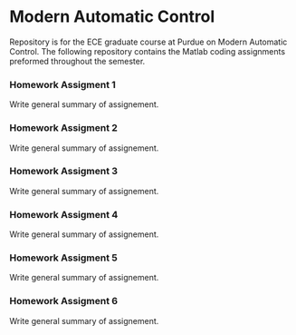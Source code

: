 # Modern Automatic Control
Repository is for the ECE graduate course at Purdue on Modern Automatic Control. 
The following repository contains the Matlab coding assignments preformed throughout the semester.
### **Homework Assigment 1** 
Write general summary of assignement.

### **Homework Assigment 2**
Write general summary of assignement.

### **Homework Assigment 3**
Write general summary of assignement.

### **Homework Assigment 4**
Write general summary of assignement.

### **Homework Assigment 5**
Write general summary of assignement.

### **Homework Assigment 6**
Write general summary of assignement.
